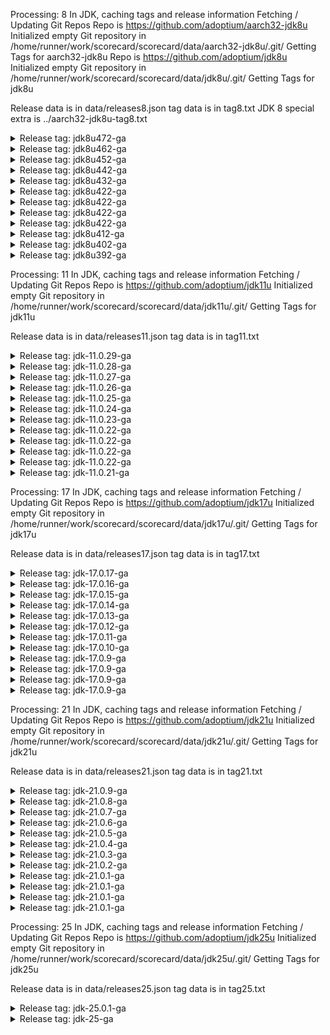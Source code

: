 Processing: 8 
In JDK, caching tags and release information
Fetching / Updating Git Repos
Repo is  https://github.com/adoptium/aarch32-jdk8u
Initialized empty Git repository in /home/runner/work/scorecard/scorecard/data/aarch32-jdk8u/.git/
Getting Tags for aarch32-jdk8u
Repo is  https://github.com/adoptium/jdk8u
Initialized empty Git repository in /home/runner/work/scorecard/scorecard/data/jdk8u/.git/
Getting Tags for jdk8u

Release data is in data/releases8.json
tag data is in tag8.txt
JDK 8 special extra is ../aarch32-jdk8u-tag8.txt


<details><summary>Release tag: jdk8u472-ga</summary>

|                       Tag|               Tagged Date |       Commit Date |              Days |
|                       ---|                       --- |               --- |               --- |
|               jdk8u472-ga| Mon Oct 13 21:25:43 UTC 2025 | Wed Oct 22 01:18:09 UTC 2025 |                -8 |
|        jdk8u472-b08_adopt| Wed Oct 22 02:14:58 UTC 2025 | Wed Oct 22 02:14:58 UTC 2025 |                 0 |


|   Platform|           OS |    Released | Target/Actual(days) |    On-time |                      RTAG|
|        ---|          --- |         --- |               --- |        --- |                       ---|
|        x64| alpine-linux |  10-24-2025 |               7/2 |        Yes |        jdk8u472-b08_adopt|
|        x64|        linux |  10-28-2025 |               2/6 |         No |        jdk8u472-b08_adopt|
|    aarch64|        linux |  10-29-2025 |               2/7 |         No |        jdk8u472-b08_adopt|
|        x64|      windows |  10-30-2025 |               2/7 |         No |        jdk8u472-b08_adopt|

On-Time 1(25%)  Late: 3(75%)


</details>



<details><summary>Release tag: jdk8u462-ga</summary>

|                       Tag|               Tagged Date |       Commit Date |              Days |
|                       ---|                       --- |               --- |               --- |
|               jdk8u462-ga| Tue Jul  8 00:47:50 UTC 2025 | Tue Jul 15 23:46:06 UTC 2025 |                -7 |
|        jdk8u462-b08_adopt| Wed Jul 16 00:14:33 UTC 2025 | Wed Jul 16 00:14:33 UTC 2025 |                 0 |


|   Platform|           OS |    Released | Target/Actual(days) |    On-time |                      RTAG|
|        ---|          --- |         --- |               --- |        --- |                       ---|
|        x64| alpine-linux |  07-21-2025 |               7/5 |        Yes |        jdk8u462-b08_adopt|
|    aarch64|        linux |  07-22-2025 |               2/6 |         No |        jdk8u462-b08_adopt|
|        x64|        linux |  07-23-2025 |               2/7 |         No |        jdk8u462-b08_adopt|
|    ppc64le|        linux |  07-25-2025 |               7/9 |         No |        jdk8u462-b08_adopt|
|        x32|      windows |  07-25-2025 |               7/9 |         No |        jdk8u462-b08_adopt|
|        x64|      windows |  07-26-2025 |              2/10 |         No |        jdk8u462-b08_adopt|
|        x64|          mac |  07-28-2025 |              2/12 |         No |        jdk8u462-b08_adopt|
|      ppc64|          aix |  07-29-2025 |              7/13 |         No |        jdk8u462-b08_adopt|
|        arm|        linux |  07-29-2025 |              7/13 |         No | jdk8u462-b08-aarch32-20250718_adopt|
|    sparcv9|      solaris |  08-07-2025 |              7/22 |         No |        jdk8u462-b08_adopt|
|        x64|      solaris |  08-08-2025 |              7/23 |         No |        jdk8u462-b08_adopt|

On-Time 1(9%)  Late: 10(90%)


</details>



<details><summary>Release tag: jdk8u452-ga</summary>

|                       Tag|               Tagged Date |       Commit Date |              Days |
|                       ---|                       --- |               --- |               --- |
|               jdk8u452-ga| Fri Apr 11 16:25:36 UTC 2025 | Tue Apr 15 23:29:54 UTC 2025 |                -4 |
|        jdk8u452-b09_adopt| Wed Apr 16 00:14:32 UTC 2025 | Wed Apr 16 00:14:33 UTC 2025 |                 0 |


|   Platform|           OS |    Released | Target/Actual(days) |    On-time |                      RTAG|
|        ---|          --- |         --- |               --- |        --- |                       ---|
|    aarch64|        linux |  04-17-2025 |               2/1 |        Yes |        jdk8u452-b09_adopt|
|        x64|        linux |  04-17-2025 |               2/1 |        Yes |        jdk8u452-b09_adopt|
|        x64|      windows |  04-20-2025 |               2/4 |         No |        jdk8u452-b09_adopt|
|        x64|          mac |  04-20-2025 |               2/4 |         No |        jdk8u452-b09_adopt|
|      ppc64|          aix |  04-22-2025 |               7/6 |        Yes |        jdk8u452-b09_adopt|
|    ppc64le|        linux |  04-22-2025 |               7/6 |        Yes |        jdk8u452-b09_adopt|
|        x32|      windows |  04-23-2025 |               7/7 |        Yes |        jdk8u452-b09_adopt|
|        x64| alpine-linux |  04-24-2025 |               7/8 |         No |        jdk8u452-b09_adopt|
|        arm|        linux |  04-27-2025 |              7/11 |         No | jdk8u452-b09-aarch32-20250424_adopt|

On-Time 5(55%)  Late: 4(44%)


</details>



<details><summary>Release tag: jdk8u442-ga</summary>

|                       Tag|               Tagged Date |       Commit Date |              Days |
|                       ---|                       --- |               --- |               --- |
|               jdk8u442-ga| Sat Jan 11 20:43:15 UTC 2025 | Wed Jan 22 01:12:22 UTC 2025 |               -10 |
|        jdk8u442-b06_adopt| Wed Jan 22 01:16:36 UTC 2025 | Wed Jan 22 01:16:36 UTC 2025 |                 0 |


|   Platform|           OS |    Released | Target/Actual(days) |    On-time |                      RTAG|
|        ---|          --- |         --- |               --- |        --- |                       ---|
|    aarch64|        linux |  01-23-2025 |               2/1 |        Yes |        jdk8u442-b06_adopt|
|        x64|      windows |  01-23-2025 |               2/1 |        Yes |        jdk8u442-b06_adopt|
|        x64|        linux |  01-23-2025 |               2/1 |        Yes |        jdk8u442-b06_adopt|
|        x64|          mac |  01-23-2025 |               2/1 |        Yes |        jdk8u442-b06_adopt|
|    ppc64le|        linux |  01-24-2025 |               7/2 |        Yes |        jdk8u442-b06_adopt|
|        x64| alpine-linux |  01-27-2025 |               7/5 |        Yes |        jdk8u442-b06_adopt|
|    sparcv9|      solaris |  01-28-2025 |               7/6 |        Yes |        jdk8u442-b06_adopt|
|        x64|      solaris |  01-29-2025 |               7/7 |        Yes |        jdk8u442-b06_adopt|
|        x32|      windows |  01-30-2025 |               7/8 |         No |        jdk8u442-b06_adopt|
|        arm|        linux |  01-30-2025 |               7/8 |         No | jdk8u442-b06-aarch32-20250125_adopt|
|      ppc64|          aix |  01-30-2025 |               7/8 |         No |        jdk8u442-b06_adopt|

On-Time 8(72%)  Late: 3(27%)


</details>



<details><summary>Release tag: jdk8u432-ga</summary>

|                       Tag|               Tagged Date |       Commit Date |              Days |
|                       ---|                       --- |               --- |               --- |
|               jdk8u432-ga| Sat Oct  5 01:14:08 UTC 2024 | Wed Oct 16 15:13:28 UTC 2024 |               -11 |
|        jdk8u432-b06_adopt| Wed Oct 16 15:16:02 UTC 2024 | Wed Oct 16 15:16:02 UTC 2024 |                 0 |


|   Platform|           OS |    Released | Target/Actual(days) |    On-time |                      RTAG|
|        ---|          --- |         --- |               --- |        --- |                       ---|
|        x64|        linux |  10-18-2024 |               2/1 |        Yes |        jdk8u432-b06_adopt|
|    aarch64|        linux |  10-18-2024 |               2/2 |        Yes |        jdk8u432-b06_adopt|
|        x64|          mac |  10-21-2024 |               2/4 |         No |        jdk8u432-b06_adopt|
|        x64|      windows |  10-21-2024 |               2/5 |         No |        jdk8u432-b06_adopt|
|    ppc64le|        linux |  10-23-2024 |               7/6 |        Yes |        jdk8u432-b06_adopt|
|        x32|      windows |  10-23-2024 |               7/6 |        Yes |        jdk8u432-b06_adopt|
|        x64| alpine-linux |  10-23-2024 |               7/6 |        Yes |        jdk8u432-b06_adopt|
|        arm|        linux |  10-23-2024 |               7/6 |        Yes | jdk8u432-b06-aarch32-20241016_adopt|
|    sparcv9|      solaris |  10-25-2024 |               7/8 |         No |        jdk8u432-b06_adopt|
|        x64|      solaris |  10-30-2024 |              7/13 |         No |        jdk8u432-b06_adopt|

On-Time 6(60%)  Late: 4(40%)


</details>



<details><summary>Release tag: jdk8u422-ga</summary>

|                       Tag|               Tagged Date |       Commit Date |              Days |
|                       ---|                       --- |               --- |               --- |
|               jdk8u422-ga| Sat Jul  6 16:41:38 UTC 2024 | Wed Jul 24 15:35:34 UTC 2024 |               -17 |
|        jdk8u422-b05_adopt| Wed Jul 17 00:14:20 UTC 2024 | Wed Jul 17 00:14:20 UTC 2024 |                 0 |


|   Platform|           OS |    Released | Target/Actual(days) |    On-time |                      RTAG|
|        ---|          --- |         --- |               --- |        --- |                       ---|
|        x64|          mac |  07-25-2024 |               2/8 |         No |        jdk8u422-b05_adopt|

On-Time 0(0%)  Late: 1(100%)


</details>



<details><summary>Release tag: jdk8u422-ga</summary>

|                       Tag|               Tagged Date |       Commit Date |              Days |
|                       ---|                       --- |               --- |               --- |
|               jdk8u422-ga| Sat Jul  6 16:41:38 UTC 2024 | Wed Jul 24 15:35:34 UTC 2024 |               -17 |
|        jdk8u422-b05_adopt| Wed Jul 17 00:14:20 UTC 2024 | Wed Jul 17 00:14:20 UTC 2024 |                 0 |


|   Platform|           OS |    Released | Target/Actual(days) |    On-time |                      RTAG|
|        ---|          --- |         --- |               --- |        --- |                       ---|
|        x64|        linux |  07-18-2024 |               2/1 |        Yes |        jdk8u422-b05_adopt|
|    aarch64|        linux |  07-19-2024 |               2/2 |        Yes |        jdk8u422-b05_adopt|
|        x64|          mac |  07-19-2024 |               2/2 |        Yes |        jdk8u422-b05_adopt|
|        x64|      windows |  07-19-2024 |               2/2 |        Yes |        jdk8u422-b05_adopt|
|    ppc64le|        linux |  07-22-2024 |               7/5 |        Yes |        jdk8u422-b05_adopt|
|        x32|      windows |  07-23-2024 |               7/6 |        Yes |        jdk8u422-b05_adopt|
|        x64| alpine-linux |  07-23-2024 |               7/6 |        Yes |        jdk8u422-b05_adopt|
|      ppc64|          aix |  07-24-2024 |               7/7 |        Yes |        jdk8u422-b05_adopt|
|        arm|        linux |  07-24-2024 |               7/7 |        Yes | jdk8u422-b05-aarch32-20240718_adopt|
|    sparcv9|      solaris |  07-24-2024 |               7/7 |        Yes |        jdk8u422-b05_adopt|
|        x64|      solaris |  07-26-2024 |               7/9 |         No |        jdk8u422-b05_adopt|

On-Time 10(90%)  Late: 1(9%)


</details>



<details><summary>Release tag: jdk8u422-ga</summary>

|                       Tag|               Tagged Date |       Commit Date |              Days |
|                       ---|                       --- |               --- |               --- |
|               jdk8u422-ga| Sat Jul  6 16:41:38 UTC 2024 | Wed Jul 24 15:35:34 UTC 2024 |               -17 |
|        jdk8u422-b05_adopt| Wed Jul 17 00:14:20 UTC 2024 | Wed Jul 17 00:14:20 UTC 2024 |                 0 |


|   Platform|           OS |    Released | Target/Actual(days) |    On-time |                      RTAG|
|        ---|          --- |         --- |               --- |        --- |                       ---|
|        x64|          mac |  07-25-2024 |               2/8 |         No |        jdk8u422-b05_adopt|

On-Time 0(0%)  Late: 1(100%)


</details>



<details><summary>Release tag: jdk8u422-ga</summary>

|                       Tag|               Tagged Date |       Commit Date |              Days |
|                       ---|                       --- |               --- |               --- |
|               jdk8u422-ga| Sat Jul  6 16:41:38 UTC 2024 | Wed Jul 24 15:35:34 UTC 2024 |               -17 |
|        jdk8u422-b05_adopt| Wed Jul 17 00:14:20 UTC 2024 | Wed Jul 17 00:14:20 UTC 2024 |                 0 |


|   Platform|           OS |    Released | Target/Actual(days) |    On-time |                      RTAG|
|        ---|          --- |         --- |               --- |        --- |                       ---|
|        x64|        linux |  07-18-2024 |               2/1 |        Yes |        jdk8u422-b05_adopt|
|    aarch64|        linux |  07-19-2024 |               2/2 |        Yes |        jdk8u422-b05_adopt|
|        x64|          mac |  07-19-2024 |               2/2 |        Yes |        jdk8u422-b05_adopt|
|        x64|      windows |  07-19-2024 |               2/2 |        Yes |        jdk8u422-b05_adopt|
|    ppc64le|        linux |  07-22-2024 |               7/5 |        Yes |        jdk8u422-b05_adopt|
|        x32|      windows |  07-23-2024 |               7/6 |        Yes |        jdk8u422-b05_adopt|
|        x64| alpine-linux |  07-23-2024 |               7/6 |        Yes |        jdk8u422-b05_adopt|
|      ppc64|          aix |  07-24-2024 |               7/7 |        Yes |        jdk8u422-b05_adopt|
|        arm|        linux |  07-24-2024 |               7/7 |        Yes | jdk8u422-b05-aarch32-20240718_adopt|
|    sparcv9|      solaris |  07-24-2024 |               7/7 |        Yes |        jdk8u422-b05_adopt|
|        x64|      solaris |  07-26-2024 |               7/9 |         No |        jdk8u422-b05_adopt|

On-Time 10(90%)  Late: 1(9%)


</details>



<details><summary>Release tag: jdk8u412-ga</summary>

|                       Tag|               Tagged Date |       Commit Date |              Days |
|                       ---|                       --- |               --- |               --- |
|               jdk8u412-ga| Sun Apr  7 02:50:07 UTC 2024 | Wed Apr 17 00:29:09 UTC 2024 |                -9 |
|        jdk8u412-b08_adopt| Wed Apr 17 01:14:23 UTC 2024 | Wed Apr 17 01:14:23 UTC 2024 |                 0 |


|   Platform|           OS |    Released | Target/Actual(days) |    On-time |                      RTAG|
|        ---|          --- |         --- |               --- |        --- |                       ---|
|        x64|        linux |  04-18-2024 |               2/1 |        Yes |        jdk8u412-b08_adopt|
|        x64|      windows |  04-18-2024 |               2/1 |        Yes |        jdk8u412-b08_adopt|
|    aarch64|        linux |  04-18-2024 |               2/1 |        Yes |        jdk8u412-b08_adopt|
|        x64|          mac |  04-19-2024 |               2/2 |        Yes |        jdk8u412-b08_adopt|
|    ppc64le|        linux |  04-20-2024 |               7/3 |        Yes |        jdk8u412-b08_adopt|
|        x64|      solaris |  04-22-2024 |               7/5 |        Yes |        jdk8u412-b08_adopt|
|        x64| alpine-linux |  04-22-2024 |               7/5 |        Yes |        jdk8u412-b08_adopt|
|    sparcv9|      solaris |  04-22-2024 |               7/5 |        Yes |        jdk8u412-b08_adopt|
|      ppc64|          aix |  04-23-2024 |               7/6 |        Yes |        jdk8u412-b08_adopt|
|        arm|        linux |  04-23-2024 |               7/6 |        Yes | jdk8u412-b08-aarch32-20240419_adopt|
|        x32|      windows |  04-24-2024 |               7/6 |        Yes |        jdk8u412-b08_adopt|

On-Time 11(100%)  Late: 0(0%)


</details>



<details><summary>Release tag: jdk8u402-ga</summary>

|                       Tag|               Tagged Date |       Commit Date |              Days |
|                       ---|                       --- |               --- |               --- |
|               jdk8u402-ga| Thu Jan 11 01:53:23 UTC 2024 | Wed Jan 17 01:35:04 UTC 2024 |                -5 |
|        jdk8u402-b06_adopt| Wed Jan 17 01:14:12 UTC 2024 | Wed Jan 17 01:14:12 UTC 2024 |                 0 |


|   Platform|           OS |    Released | Target/Actual(days) |    On-time |                      RTAG|
|        ---|          --- |         --- |               --- |        --- |                       ---|
|        x64|        linux |  01-19-2024 |               2/2 |        Yes |        jdk8u402-b06_adopt|
|    ppc64le|        linux |  01-19-2024 |               7/2 |        Yes |        jdk8u402-b06_adopt|
|        x64|      windows |  01-19-2024 |               2/2 |        Yes |        jdk8u402-b06_adopt|
|        x64|          mac |  01-19-2024 |               2/2 |        Yes |        jdk8u402-b06_adopt|
|    aarch64|        linux |  01-23-2024 |               2/5 |         No |        jdk8u402-b06_adopt|
|        x64|      solaris |  01-23-2024 |               7/5 |        Yes |        jdk8u402-b06_adopt|
|        x32|      windows |  01-23-2024 |               7/6 |        Yes |        jdk8u402-b06_adopt|
|    sparcv9|      solaris |  01-23-2024 |               7/6 |        Yes |        jdk8u402-b06_adopt|
|        x64| alpine-linux |  01-24-2024 |               7/7 |        Yes |        jdk8u402-b06_adopt|
|        arm|        linux |  01-24-2024 |               7/7 |        Yes | jdk8u402-b06-aarch32-20240118_adopt|
|      ppc64|          aix |  01-24-2024 |               7/7 |        Yes |        jdk8u402-b06_adopt|

On-Time 10(90%)  Late: 1(9%)


</details>



<details><summary>Release tag: jdk8u392-ga</summary>

|                       Tag|               Tagged Date |       Commit Date |              Days |
|                       ---|                       --- |               --- |               --- |
|               jdk8u392-ga| Sat Oct  7 21:09:58 UTC 2023 | Tue Oct 17 22:51:19 UTC 2023 |               -10 |
|        jdk8u392-b08_adopt| Tue Oct 17 23:14:11 UTC 2023 | Tue Oct 17 23:14:12 UTC 2023 |                 0 |


|   Platform|           OS |    Released | Target/Actual(days) |    On-time |                      RTAG|
|        ---|          --- |         --- |               --- |        --- |                       ---|
|    aarch64|        linux |  10-19-2023 |               2/1 |        Yes |        jdk8u392-b08_adopt|
|        x64|      windows |  10-20-2023 |               2/2 |        Yes |        jdk8u392-b08_adopt|
|        x32|      windows |  10-20-2023 |               7/2 |        Yes |        jdk8u392-b08_adopt|
|        x64|        linux |  10-23-2023 |               2/5 |         No |        jdk8u392-b08_adopt|
|    ppc64le|        linux |  10-24-2023 |               7/6 |        Yes |        jdk8u392-b08_adopt|
|        x64|          mac |  10-25-2023 |               2/7 |         No |        jdk8u392-b08_adopt|
|        x64| alpine-linux |  10-26-2023 |               7/8 |         No |        jdk8u392-b08_adopt|
|        x64|      solaris |  10-27-2023 |               7/9 |         No |        jdk8u392-b08_adopt|
|    sparcv9|      solaris |  10-27-2023 |               7/9 |         No |        jdk8u392-b08_adopt|
|        arm|        linux |  10-31-2023 |              7/13 |         No | jdk8u392-b08-aarch32-20231020_adopt|
|      ppc64|          aix |  11-01-2023 |              7/14 |         No |        jdk8u392-b08_adopt|

On-Time 4(36%)  Late: 7(63%)


</details>

Processing: 11 
In JDK, caching tags and release information
Fetching / Updating Git Repos
Repo is  https://github.com/adoptium/jdk11u
Initialized empty Git repository in /home/runner/work/scorecard/scorecard/data/jdk11u/.git/
Getting Tags for jdk11u

Release data is in data/releases11.json
tag data is in tag11.txt


<details><summary>Release tag: jdk-11.0.29-ga</summary>

|                       Tag|               Tagged Date |       Commit Date |              Days |
|                       ---|                       --- |               --- |               --- |
|            jdk-11.0.29-ga| Mon Oct 13 21:11:58 UTC 2025 | Wed Oct 22 01:14:29 UTC 2025 |                -8 |
|       jdk-11.0.29+7_adopt| Wed Oct 22 02:08:07 UTC 2025 | Wed Oct 22 02:08:07 UTC 2025 |                 0 |


|   Platform|           OS |    Released | Target/Actual(days) |    On-time |                      RTAG|
|        ---|          --- |         --- |               --- |        --- |                       ---|
|        x64| alpine-linux |  10-27-2025 |               7/5 |        Yes |       jdk-11.0.29+7_adopt|
|        x64|        linux |  10-28-2025 |               2/6 |         No |       jdk-11.0.29+7_adopt|
|    aarch64|        linux |  10-30-2025 |               2/8 |         No |       jdk-11.0.29+7_adopt|
|    aarch64|          mac |  10-30-2025 |               2/8 |         No |       jdk-11.0.29+7_adopt|

On-Time 1(25%)  Late: 3(75%)


</details>



<details><summary>Release tag: jdk-11.0.28-ga</summary>

|                       Tag|               Tagged Date |       Commit Date |              Days |
|                       ---|                       --- |               --- |               --- |
|            jdk-11.0.28-ga| Tue Jul  8 00:39:10 UTC 2025 | Wed Jul 16 00:29:21 UTC 2025 |                -7 |
|       jdk-11.0.28+6_adopt| Wed Jul 16 01:07:43 UTC 2025 | Wed Jul 16 01:07:43 UTC 2025 |                 0 |


|   Platform|           OS |    Released | Target/Actual(days) |    On-time |                      RTAG|
|        ---|          --- |         --- |               --- |        --- |                       ---|
|        x64|        linux |  07-18-2025 |               2/2 |        Yes |       jdk-11.0.28+6_adopt|
|        x64|          mac |  07-18-2025 |               2/2 |        Yes |       jdk-11.0.28+6_adopt|
|        x64| alpine-linux |  07-21-2025 |               7/5 |        Yes |       jdk-11.0.28+6_adopt|
|    aarch64|        linux |  07-21-2025 |               2/5 |         No |       jdk-11.0.28+6_adopt|
|    aarch64|          mac |  07-22-2025 |               2/6 |         No |       jdk-11.0.28+6_adopt|
|        arm|        linux |  07-23-2025 |               7/7 |        Yes |       jdk-11.0.28+6_adopt|
|        x64|      windows |  07-23-2025 |               2/7 |         No |       jdk-11.0.28+6_adopt|
|    ppc64le|        linux |  07-23-2025 |               7/7 |        Yes |       jdk-11.0.28+6_adopt|
|      s390x|        linux |  07-26-2025 |               7/9 |         No |       jdk-11.0.28+6_adopt|
|      ppc64|          aix |  07-26-2025 |               7/9 |         No |       jdk-11.0.28+6_adopt|
|        x32|      windows |  07-28-2025 |              7/12 |         No |       jdk-11.0.28+6_adopt|

On-Time 5(45%)  Late: 6(54%)


</details>



<details><summary>Release tag: jdk-11.0.27-ga</summary>

|                       Tag|               Tagged Date |       Commit Date |              Days |
|                       ---|                       --- |               --- |               --- |
|            jdk-11.0.27-ga| Wed Apr  9 00:46:46 UTC 2025 | Wed Apr 16 00:20:15 UTC 2025 |                -6 |
|       jdk-11.0.27+6_adopt| Wed Apr 16 01:07:33 UTC 2025 | Wed Apr 16 01:07:33 UTC 2025 |                 0 |


|   Platform|           OS |    Released | Target/Actual(days) |    On-time |                      RTAG|
|        ---|          --- |         --- |               --- |        --- |                       ---|
|        x64|        linux |  04-17-2025 |               2/1 |        Yes |       jdk-11.0.27+6_adopt|
|    aarch64|        linux |  04-17-2025 |               2/1 |        Yes |       jdk-11.0.27+6_adopt|
|        x64|      windows |  04-17-2025 |               2/1 |        Yes |       jdk-11.0.27+6_adopt|
|        x64|          mac |  04-20-2025 |               2/4 |         No |       jdk-11.0.27+6_adopt|
|        x32|      windows |  04-22-2025 |               7/6 |        Yes |       jdk-11.0.27+6_adopt|
|    ppc64le|        linux |  04-22-2025 |               7/6 |        Yes |       jdk-11.0.27+6_adopt|
|    aarch64|          mac |  04-22-2025 |               2/6 |         No |       jdk-11.0.27+6_adopt|
|      ppc64|          aix |  04-23-2025 |               7/7 |        Yes |       jdk-11.0.27+6_adopt|
|        x64| alpine-linux |  04-23-2025 |               7/7 |        Yes |       jdk-11.0.27+6_adopt|
|        arm|        linux |  04-23-2025 |               7/7 |        Yes |       jdk-11.0.27+6_adopt|
|      s390x|        linux |  04-23-2025 |               7/7 |        Yes |       jdk-11.0.27+6_adopt|

On-Time 9(81%)  Late: 2(18%)


</details>



<details><summary>Release tag: jdk-11.0.26-ga</summary>

|                       Tag|               Tagged Date |       Commit Date |              Days |
|                       ---|                       --- |               --- |               --- |
|            jdk-11.0.26-ga| Sat Jan 11 18:24:07 UTC 2025 | Wed Jan 22 01:13:21 UTC 2025 |               -10 |
|       jdk-11.0.26+4_adopt| Wed Jan 22 01:10:48 UTC 2025 | Wed Jan 22 01:10:49 UTC 2025 |                 0 |


|   Platform|           OS |    Released | Target/Actual(days) |    On-time |                      RTAG|
|        ---|          --- |         --- |               --- |        --- |                       ---|
|    ppc64le|        linux |  01-23-2025 |               7/1 |        Yes |       jdk-11.0.26+4_adopt|
|        x64|          mac |  01-23-2025 |               2/1 |        Yes |       jdk-11.0.26+4_adopt|
|    aarch64|          mac |  01-23-2025 |               2/1 |        Yes |       jdk-11.0.26+4_adopt|
|    aarch64|        linux |  01-23-2025 |               2/1 |        Yes |       jdk-11.0.26+4_adopt|
|        x64|      windows |  01-23-2025 |               2/1 |        Yes |       jdk-11.0.26+4_adopt|
|        x64|        linux |  01-24-2025 |               2/2 |        Yes |       jdk-11.0.26+4_adopt|
|        arm|        linux |  01-24-2025 |               7/2 |        Yes |       jdk-11.0.26+4_adopt|
|        x64| alpine-linux |  01-28-2025 |               7/6 |        Yes |       jdk-11.0.26+4_adopt|
|      s390x|        linux |  01-29-2025 |               7/7 |        Yes |       jdk-11.0.26+4_adopt|
|      ppc64|          aix |  01-30-2025 |               7/8 |         No |       jdk-11.0.26+4_adopt|
|        x32|      windows |  01-30-2025 |               7/8 |         No |       jdk-11.0.26+4_adopt|

On-Time 9(81%)  Late: 2(18%)


</details>



<details><summary>Release tag: jdk-11.0.25-ga</summary>

|                       Tag|               Tagged Date |       Commit Date |              Days |
|                       ---|                       --- |               --- |               --- |
|            jdk-11.0.25-ga| Thu Oct 10 14:24:35 UTC 2024 | Thu Oct 10 14:30:30 UTC 2024 |                 0 |
|       jdk-11.0.25+9_adopt| Tue Oct 15 21:08:56 UTC 2024 | Tue Oct 15 21:08:57 UTC 2024 |                 0 |


|   Platform|           OS |    Released | Target/Actual(days) |    On-time |                      RTAG|
|        ---|          --- |         --- |               --- |        --- |                       ---|
|        x64|      windows |  10-17-2024 |               2/1 |        Yes |       jdk-11.0.25+9_adopt|
|        x64|        linux |  10-17-2024 |               2/1 |        Yes |       jdk-11.0.25+9_adopt|
|    aarch64|        linux |  10-17-2024 |               2/1 |        Yes |       jdk-11.0.25+9_adopt|
|        x64|          mac |  10-18-2024 |               2/2 |        Yes |       jdk-11.0.25+9_adopt|
|    ppc64le|        linux |  10-21-2024 |               7/5 |        Yes |       jdk-11.0.25+9_adopt|
|      ppc64|          aix |  10-22-2024 |               7/6 |        Yes |       jdk-11.0.25+9_adopt|
|      s390x|        linux |  10-22-2024 |               7/6 |        Yes |       jdk-11.0.25+9_adopt|
|        arm|        linux |  10-23-2024 |               7/7 |        Yes |       jdk-11.0.25+9_adopt|
|        x64| alpine-linux |  10-23-2024 |               7/7 |        Yes |       jdk-11.0.25+9_adopt|
|    aarch64|          mac |  10-23-2024 |               2/7 |         No |       jdk-11.0.25+9_adopt|
|        x32|      windows |  10-24-2024 |               7/8 |         No |       jdk-11.0.25+9_adopt|

On-Time 9(81%)  Late: 2(18%)


</details>



<details><summary>Release tag: jdk-11.0.24-ga</summary>

|                       Tag|               Tagged Date |       Commit Date |              Days |
|                       ---|                       --- |               --- |               --- |
|            jdk-11.0.24-ga| Tue Jul  9 08:41:55 UTC 2024 | Tue Jul 16 08:44:32 UTC 2024 |                -7 |
|       jdk-11.0.24+8_adopt| Tue Jul 16 22:07:28 UTC 2024 | Tue Jul 16 22:07:28 UTC 2024 |                 0 |


|   Platform|           OS |    Released | Target/Actual(days) |    On-time |                      RTAG|
|        ---|          --- |         --- |               --- |        --- |                       ---|
|        x64|        linux |  07-17-2024 |               2/0 |        Yes |       jdk-11.0.24+8_adopt|
|    aarch64|        linux |  07-18-2024 |               2/1 |        Yes |       jdk-11.0.24+8_adopt|
|        x64|      windows |  07-18-2024 |               2/1 |        Yes |       jdk-11.0.24+8_adopt|
|        x64|          mac |  07-18-2024 |               2/1 |        Yes |       jdk-11.0.24+8_adopt|
|    aarch64|          mac |  07-18-2024 |               2/1 |        Yes |       jdk-11.0.24+8_adopt|
|        x64| alpine-linux |  07-18-2024 |               7/1 |        Yes |       jdk-11.0.24+8_adopt|
|    ppc64le|        linux |  07-19-2024 |               7/2 |        Yes |       jdk-11.0.24+8_adopt|
|      s390x|        linux |  07-23-2024 |               7/6 |        Yes |       jdk-11.0.24+8_adopt|
|        x32|      windows |  07-23-2024 |               7/6 |        Yes |       jdk-11.0.24+8_adopt|
|        arm|        linux |  07-23-2024 |               7/6 |        Yes |       jdk-11.0.24+8_adopt|
|      ppc64|          aix |  07-23-2024 |               7/6 |        Yes |       jdk-11.0.24+8_adopt|

On-Time 11(100%)  Late: 0(0%)


</details>



<details><summary>Release tag: jdk-11.0.23-ga</summary>

|                       Tag|               Tagged Date |       Commit Date |              Days |
|                       ---|                       --- |               --- |               --- |
|            jdk-11.0.23-ga| Mon Apr  8 05:38:38 UTC 2024 | Mon Apr  8 05:40:58 UTC 2024 |                 0 |
|       jdk-11.0.23+9_adopt| Wed Apr 17 05:07:26 UTC 2024 | Wed Apr 17 05:07:26 UTC 2024 |                 0 |


|   Platform|           OS |    Released | Target/Actual(days) |    On-time |                      RTAG|
|        ---|          --- |         --- |               --- |        --- |                       ---|
|        x64|        linux |  04-18-2024 |               2/1 |        Yes |       jdk-11.0.23+9_adopt|
|    aarch64|        linux |  04-18-2024 |               2/1 |        Yes |       jdk-11.0.23+9_adopt|
|    aarch64|          mac |  04-18-2024 |               2/1 |        Yes |       jdk-11.0.23+9_adopt|
|        x64|      windows |  04-18-2024 |               2/1 |        Yes |       jdk-11.0.23+9_adopt|
|    ppc64le|        linux |  04-19-2024 |               7/2 |        Yes |       jdk-11.0.23+9_adopt|
|        x64|          mac |  04-20-2024 |               2/2 |        Yes |       jdk-11.0.23+9_adopt|
|      s390x|        linux |  04-20-2024 |               7/3 |        Yes |       jdk-11.0.23+9_adopt|
|        x32|      windows |  04-22-2024 |               7/5 |        Yes |       jdk-11.0.23+9_adopt|
|      ppc64|          aix |  04-22-2024 |               7/5 |        Yes |       jdk-11.0.23+9_adopt|
|        arm|        linux |  04-23-2024 |               7/6 |        Yes |       jdk-11.0.23+9_adopt|
|        x64| alpine-linux |  04-23-2024 |               7/6 |        Yes |       jdk-11.0.23+9_adopt|

On-Time 11(100%)  Late: 0(0%)


</details>



<details><summary>Release tag: jdk-11.0.22-ga</summary>

|                       Tag|               Tagged Date |       Commit Date |              Days |
|                       ---|                       --- |               --- |               --- |
|            jdk-11.0.22-ga| Tue Jan  9 21:19:49 UTC 2024 | Tue Jan  9 21:21:18 UTC 2024 |                 0 |
|       jdk-11.0.22+7_adopt| Tue Jan 16 22:07:11 UTC 2024 | Tue Jan 16 22:07:11 UTC 2024 |                 0 |


|   Platform|           OS |    Released | Target/Actual(days) |    On-time |                      RTAG|
|        ---|          --- |         --- |               --- |        --- |                       ---|
|    aarch64|          mac |  01-22-2024 |               2/5 |         No |       jdk-11.0.22+7_adopt|

On-Time 0(0%)  Late: 1(100%)


</details>



<details><summary>Release tag: jdk-11.0.22-ga</summary>

|                       Tag|               Tagged Date |       Commit Date |              Days |
|                       ---|                       --- |               --- |               --- |
|            jdk-11.0.22-ga| Tue Jan  9 21:19:49 UTC 2024 | Tue Jan  9 21:21:18 UTC 2024 |                 0 |
|       jdk-11.0.22+7_adopt| Tue Jan 16 22:07:11 UTC 2024 | Tue Jan 16 22:07:11 UTC 2024 |                 0 |


|   Platform|           OS |    Released | Target/Actual(days) |    On-time |                      RTAG|
|        ---|          --- |         --- |               --- |        --- |                       ---|
|        x64|        linux |  01-18-2024 |               2/1 |        Yes |       jdk-11.0.22+7_adopt|
|    aarch64|          mac |  01-18-2024 |               2/1 |        Yes |       jdk-11.0.22+7_adopt|
|        x64|      windows |  01-18-2024 |               2/1 |        Yes |       jdk-11.0.22+7_adopt|
|    aarch64|        linux |  01-19-2024 |               2/2 |        Yes |       jdk-11.0.22+7_adopt|
|        x64| alpine-linux |  01-19-2024 |               7/2 |        Yes |       jdk-11.0.22+7_adopt|
|        x32|      windows |  01-19-2024 |               7/2 |        Yes |       jdk-11.0.22+7_adopt|
|    ppc64le|        linux |  01-22-2024 |               7/5 |        Yes |       jdk-11.0.22+7_adopt|
|        arm|        linux |  01-23-2024 |               7/6 |        Yes |       jdk-11.0.22+7_adopt|
|        x64|          mac |  01-23-2024 |               2/6 |         No |       jdk-11.0.22+7_adopt|
|      s390x|        linux |  01-23-2024 |               7/6 |        Yes |       jdk-11.0.22+7_adopt|

On-Time 9(90%)  Late: 1(10%)


</details>



<details><summary>Release tag: jdk-11.0.22-ga</summary>

|                       Tag|               Tagged Date |       Commit Date |              Days |
|                       ---|                       --- |               --- |               --- |
|            jdk-11.0.22-ga| Tue Jan  9 21:19:49 UTC 2024 | Tue Jan  9 21:21:18 UTC 2024 |                 0 |
|       jdk-11.0.22+7_adopt| Tue Jan 16 22:07:11 UTC 2024 | Tue Jan 16 22:07:11 UTC 2024 |                 0 |


|   Platform|           OS |    Released | Target/Actual(days) |    On-time |                      RTAG|
|        ---|          --- |         --- |               --- |        --- |                       ---|
|    aarch64|          mac |  01-22-2024 |               2/5 |         No |       jdk-11.0.22+7_adopt|

On-Time 0(0%)  Late: 1(100%)


</details>



<details><summary>Release tag: jdk-11.0.22-ga</summary>

|                       Tag|               Tagged Date |       Commit Date |              Days |
|                       ---|                       --- |               --- |               --- |
|            jdk-11.0.22-ga| Tue Jan  9 21:19:49 UTC 2024 | Tue Jan  9 21:21:18 UTC 2024 |                 0 |
|       jdk-11.0.22+7_adopt| Tue Jan 16 22:07:11 UTC 2024 | Tue Jan 16 22:07:11 UTC 2024 |                 0 |


|   Platform|           OS |    Released | Target/Actual(days) |    On-time |                      RTAG|
|        ---|          --- |         --- |               --- |        --- |                       ---|
|        x64|        linux |  01-18-2024 |               2/1 |        Yes |       jdk-11.0.22+7_adopt|
|    aarch64|          mac |  01-18-2024 |               2/1 |        Yes |       jdk-11.0.22+7_adopt|
|        x64|      windows |  01-18-2024 |               2/1 |        Yes |       jdk-11.0.22+7_adopt|
|    aarch64|        linux |  01-19-2024 |               2/2 |        Yes |       jdk-11.0.22+7_adopt|
|        x64| alpine-linux |  01-19-2024 |               7/2 |        Yes |       jdk-11.0.22+7_adopt|
|        x32|      windows |  01-19-2024 |               7/2 |        Yes |       jdk-11.0.22+7_adopt|
|    ppc64le|        linux |  01-22-2024 |               7/5 |        Yes |       jdk-11.0.22+7_adopt|
|        arm|        linux |  01-23-2024 |               7/6 |        Yes |       jdk-11.0.22+7_adopt|
|        x64|          mac |  01-23-2024 |               2/6 |         No |       jdk-11.0.22+7_adopt|
|      s390x|        linux |  01-23-2024 |               7/6 |        Yes |       jdk-11.0.22+7_adopt|

On-Time 9(90%)  Late: 1(10%)


</details>



<details><summary>Release tag: jdk-11.0.21-ga</summary>

|                       Tag|               Tagged Date |       Commit Date |              Days |
|                       ---|                       --- |               --- |               --- |
|            jdk-11.0.21-ga| Fri Oct  6 05:33:33 UTC 2023 | Fri Oct  6 05:45:12 UTC 2023 |                 0 |
|       jdk-11.0.21+9_adopt| Tue Oct 17 21:07:15 UTC 2023 | Tue Oct 17 21:07:15 UTC 2023 |                 0 |


|   Platform|           OS |    Released | Target/Actual(days) |    On-time |                      RTAG|
|        ---|          --- |         --- |               --- |        --- |                       ---|
|        x64|          mac |  10-18-2023 |               2/0 |        Yes |       jdk-11.0.21+9_adopt|
|    aarch64|        linux |  10-18-2023 |               2/0 |        Yes |       jdk-11.0.21+9_adopt|
|        x64|      windows |  10-18-2023 |               2/0 |        Yes |       jdk-11.0.21+9_adopt|
|        x64|        linux |  10-18-2023 |               2/0 |        Yes |       jdk-11.0.21+9_adopt|
|        x64| alpine-linux |  10-19-2023 |               7/1 |        Yes |       jdk-11.0.21+9_adopt|
|    ppc64le|        linux |  10-23-2023 |               7/5 |        Yes |       jdk-11.0.21+9_adopt|
|    aarch64|          mac |  10-24-2023 |               2/6 |         No |       jdk-11.0.21+9_adopt|
|      s390x|        linux |  10-24-2023 |               7/6 |        Yes |       jdk-11.0.21+9_adopt|
|        arm|        linux |  10-26-2023 |               7/8 |         No |       jdk-11.0.21+9_adopt|
|        x32|      windows |  10-27-2023 |               7/9 |         No |       jdk-11.0.21+9_adopt|

On-Time 7(70%)  Late: 3(30%)


</details>

Processing: 17 
In JDK, caching tags and release information
Fetching / Updating Git Repos
Repo is  https://github.com/adoptium/jdk17u
Initialized empty Git repository in /home/runner/work/scorecard/scorecard/data/jdk17u/.git/
Getting Tags for jdk17u

Release data is in data/releases17.json
tag data is in tag17.txt


<details><summary>Release tag: jdk-17.0.17-ga</summary>

|                       Tag|               Tagged Date |       Commit Date |              Days |
|                       ---|                       --- |               --- |               --- |
|            jdk-17.0.17-ga| Mon Oct 13 07:48:04 UTC 2025 | Mon Oct 13 07:53:09 UTC 2025 |                 0 |
|      jdk-17.0.17+10_adopt| Tue Oct 21 21:43:15 UTC 2025 | Tue Oct 21 21:43:15 UTC 2025 |                 0 |


|   Platform|           OS |    Released | Target/Actual(days) |    On-time |                      RTAG|
|        ---|          --- |         --- |               --- |        --- |                       ---|
|        x64|        linux |  10-23-2025 |               2/1 |        Yes |      jdk-17.0.17+10_adopt|
|    aarch64|          mac |  10-23-2025 |               2/1 |        Yes |      jdk-17.0.17+10_adopt|
|        x64| alpine-linux |  10-24-2025 |               7/2 |        Yes |      jdk-17.0.17+10_adopt|
|    aarch64|        linux |  10-26-2025 |               2/4 |         No |      jdk-17.0.17+10_adopt|
|        arm|        linux |  10-26-2025 |               7/4 |        Yes |      jdk-17.0.17+10_adopt|
|        x64|      windows |  10-30-2025 |               2/8 |         No |      jdk-17.0.17+10_adopt|

On-Time 4(66%)  Late: 2(33%)


</details>



<details><summary>Release tag: jdk-17.0.16-ga</summary>

|                       Tag|               Tagged Date |       Commit Date |              Days |
|                       ---|                       --- |               --- |               --- |
|            jdk-17.0.16-ga| Wed Jul  9 05:52:02 UTC 2025 | Wed Jul  9 06:00:27 UTC 2025 |                 0 |
|       jdk-17.0.16+8_adopt| Tue Jul 15 20:42:39 UTC 2025 | Tue Jul 15 20:42:40 UTC 2025 |                 0 |


|   Platform|           OS |    Released | Target/Actual(days) |    On-time |                      RTAG|
|        ---|          --- |         --- |               --- |        --- |                       ---|
|        x64|          mac |  07-17-2025 |               2/1 |        Yes |       jdk-17.0.16+8_adopt|
|        x64| alpine-linux |  07-18-2025 |               7/2 |        Yes |       jdk-17.0.16+8_adopt|
|    ppc64le|        linux |  07-18-2025 |               7/2 |        Yes |       jdk-17.0.16+8_adopt|
|        x64|        linux |  07-18-2025 |               2/2 |        Yes |       jdk-17.0.16+8_adopt|
|    aarch64|          mac |  07-21-2025 |               2/5 |         No |       jdk-17.0.16+8_adopt|
|    riscv64|        linux |  07-22-2025 |               7/6 |        Yes |       jdk-17.0.16+8_adopt|
|        x64|      windows |  07-22-2025 |               2/6 |         No |       jdk-17.0.16+8_adopt|
|        x32|      windows |  07-23-2025 |               7/7 |        Yes |       jdk-17.0.16+8_adopt|
|    aarch64|        linux |  07-24-2025 |               2/8 |         No |       jdk-17.0.16+8_adopt|
|      s390x|        linux |  07-25-2025 |              7/10 |         No |       jdk-17.0.16+8_adopt|
|      ppc64|          aix |  07-25-2025 |              7/10 |         No |       jdk-17.0.16+8_adopt|
|        arm|        linux |  07-28-2025 |              7/12 |         No |       jdk-17.0.16+8_adopt|

On-Time 6(50%)  Late: 6(50%)


</details>



<details><summary>Release tag: jdk-17.0.15-ga</summary>

|                       Tag|               Tagged Date |       Commit Date |              Days |
|                       ---|                       --- |               --- |               --- |
|            jdk-17.0.15-ga| Wed Apr  9 19:45:33 UTC 2025 | Wed Apr  9 20:38:23 UTC 2025 |                 0 |
|       jdk-17.0.15+6_adopt| Tue Apr 15 20:42:32 UTC 2025 | Tue Apr 15 20:42:32 UTC 2025 |                 0 |


|   Platform|           OS |    Released | Target/Actual(days) |    On-time |                      RTAG|
|        ---|          --- |         --- |               --- |        --- |                       ---|
|    aarch64|          mac |  04-16-2025 |               2/0 |        Yes |       jdk-17.0.15+6_adopt|
|    aarch64|        linux |  04-16-2025 |               2/0 |        Yes |       jdk-17.0.15+6_adopt|
|        x64|        linux |  04-16-2025 |               2/0 |        Yes |       jdk-17.0.15+6_adopt|
|        x64|      windows |  04-16-2025 |               2/0 |        Yes |       jdk-17.0.15+6_adopt|
|        arm|        linux |  04-16-2025 |               7/0 |        Yes |       jdk-17.0.15+6_adopt|
|        x64|          mac |  04-17-2025 |               2/1 |        Yes |       jdk-17.0.15+6_adopt|
|    riscv64|        linux |  04-20-2025 |               7/4 |        Yes |       jdk-17.0.15+6_adopt|
|        x64| alpine-linux |  04-20-2025 |               7/4 |        Yes |       jdk-17.0.15+6_adopt|
|    ppc64le|        linux |  04-22-2025 |               7/6 |        Yes |       jdk-17.0.15+6_adopt|
|      s390x|        linux |  04-23-2025 |               7/7 |        Yes |       jdk-17.0.15+6_adopt|
|        x32|      windows |  04-23-2025 |               7/7 |        Yes |       jdk-17.0.15+6_adopt|
|      ppc64|          aix |  04-24-2025 |               7/8 |         No |       jdk-17.0.15+6_adopt|

On-Time 11(91%)  Late: 1(8%)


</details>



<details><summary>Release tag: jdk-17.0.14-ga</summary>

|                       Tag|               Tagged Date |       Commit Date |              Days |
|                       ---|                       --- |               --- |               --- |
|            jdk-17.0.14-ga| Sat Jan  4 20:25:18 UTC 2025 | Sat Jan  4 20:44:56 UTC 2025 |                 0 |
|       jdk-17.0.14+7_adopt| Tue Jan 21 22:43:31 UTC 2025 | Tue Jan 21 22:43:31 UTC 2025 |                 0 |


|   Platform|           OS |    Released | Target/Actual(days) |    On-time |                      RTAG|
|        ---|          --- |         --- |               --- |        --- |                       ---|
|        x64|      windows |  01-23-2025 |               2/1 |        Yes |       jdk-17.0.14+7_adopt|
|    aarch64|          mac |  01-23-2025 |               2/1 |        Yes |       jdk-17.0.14+7_adopt|
|    ppc64le|        linux |  01-23-2025 |               7/1 |        Yes |       jdk-17.0.14+7_adopt|
|        x64|          mac |  01-23-2025 |               2/1 |        Yes |       jdk-17.0.14+7_adopt|
|    aarch64|        linux |  01-24-2025 |               2/2 |        Yes |       jdk-17.0.14+7_adopt|
|        arm|        linux |  01-24-2025 |               7/2 |        Yes |       jdk-17.0.14+7_adopt|
|        x64|        linux |  01-24-2025 |               2/2 |        Yes |       jdk-17.0.14+7_adopt|
|      s390x|        linux |  01-24-2025 |               7/2 |        Yes |       jdk-17.0.14+7_adopt|
|        x64| alpine-linux |  01-27-2025 |               7/5 |        Yes |       jdk-17.0.14+7_adopt|
|        x32|      windows |  01-27-2025 |               7/5 |        Yes |       jdk-17.0.14+7_adopt|
|    riscv64|        linux |  01-27-2025 |               7/5 |        Yes |       jdk-17.0.14+7_adopt|
|      ppc64|          aix |  01-29-2025 |               7/7 |        Yes |       jdk-17.0.14+7_adopt|

On-Time 12(100%)  Late: 0(0%)


</details>



<details><summary>Release tag: jdk-17.0.13-ga</summary>

|                       Tag|               Tagged Date |       Commit Date |              Days |
|                       ---|                       --- |               --- |               --- |
|            jdk-17.0.13-ga| Thu Oct 10 14:01:59 UTC 2024 | Thu Oct 10 14:21:15 UTC 2024 |                 0 |
|      jdk-17.0.13+11_adopt| Tue Oct 15 21:43:33 UTC 2024 | Tue Oct 15 21:43:33 UTC 2024 |                 0 |


|   Platform|           OS |    Released | Target/Actual(days) |    On-time |                      RTAG|
|        ---|          --- |         --- |               --- |        --- |                       ---|
|    aarch64|        linux |  10-17-2024 |               2/1 |        Yes |      jdk-17.0.13+11_adopt|
|    riscv64|        linux |  10-17-2024 |               7/1 |        Yes |      jdk-17.0.13+11_adopt|
|        x64| alpine-linux |  10-17-2024 |               7/1 |        Yes |      jdk-17.0.13+11_adopt|
|        x64|        linux |  10-17-2024 |               2/1 |        Yes |      jdk-17.0.13+11_adopt|
|        x64|          mac |  10-18-2024 |               2/2 |        Yes |      jdk-17.0.13+11_adopt|
|    aarch64|          mac |  10-21-2024 |               2/5 |         No |      jdk-17.0.13+11_adopt|
|    ppc64le|        linux |  10-21-2024 |               7/5 |        Yes |      jdk-17.0.13+11_adopt|
|        arm|        linux |  10-21-2024 |               7/5 |        Yes |      jdk-17.0.13+11_adopt|
|      ppc64|          aix |  10-21-2024 |               7/5 |        Yes |      jdk-17.0.13+11_adopt|
|        x64|      windows |  10-22-2024 |               2/6 |         No |      jdk-17.0.13+11_adopt|
|        x32|      windows |  10-23-2024 |               7/7 |        Yes |      jdk-17.0.13+11_adopt|
|      s390x|        linux |  10-23-2024 |               7/7 |        Yes |      jdk-17.0.13+11_adopt|

On-Time 10(83%)  Late: 2(16%)


</details>



<details><summary>Release tag: jdk-17.0.12-ga</summary>

|                       Tag|               Tagged Date |       Commit Date |              Days |
|                       ---|                       --- |               --- |               --- |
|            jdk-17.0.12-ga| Tue Jul  9 08:19:46 UTC 2024 | Mon Jul 15 20:58:35 UTC 2024 |                -6 |
|       jdk-17.0.12+7_adopt| Tue Jul 16 21:42:21 UTC 2024 | Tue Jul 16 21:42:21 UTC 2024 |                 0 |


|   Platform|           OS |    Released | Target/Actual(days) |    On-time |                      RTAG|
|        ---|          --- |         --- |               --- |        --- |                       ---|
|        x64|        linux |  07-17-2024 |               2/0 |        Yes |       jdk-17.0.12+7_adopt|
|        x64|          mac |  07-17-2024 |               2/0 |        Yes |       jdk-17.0.12+7_adopt|
|    aarch64|          mac |  07-17-2024 |               2/0 |        Yes |       jdk-17.0.12+7_adopt|
|    aarch64|        linux |  07-18-2024 |               2/1 |        Yes |       jdk-17.0.12+7_adopt|
|        x64|      windows |  07-18-2024 |               2/1 |        Yes |       jdk-17.0.12+7_adopt|
|    ppc64le|        linux |  07-19-2024 |               7/2 |        Yes |       jdk-17.0.12+7_adopt|
|        x64| alpine-linux |  07-19-2024 |               7/2 |        Yes |       jdk-17.0.12+7_adopt|
|    riscv64|        linux |  07-19-2024 |               7/2 |        Yes |       jdk-17.0.12+7_adopt|
|      s390x|        linux |  07-22-2024 |               7/5 |        Yes |       jdk-17.0.12+7_adopt|
|        arm|        linux |  07-22-2024 |               7/5 |        Yes |       jdk-17.0.12+7_adopt|
|        x32|      windows |  07-22-2024 |               7/5 |        Yes |       jdk-17.0.12+7_adopt|
|      ppc64|          aix |  07-23-2024 |               7/6 |        Yes |       jdk-17.0.12+7_adopt|

On-Time 12(100%)  Late: 0(0%)


</details>



<details><summary>Release tag: jdk-17.0.11-ga</summary>

|                       Tag|               Tagged Date |       Commit Date |              Days |
|                       ---|                       --- |               --- |               --- |
|            jdk-17.0.11-ga| Mon Apr  8 06:17:50 UTC 2024 | Mon Apr  8 06:19:18 UTC 2024 |                 0 |
|       jdk-17.0.11+9_adopt| Wed Apr 17 05:43:04 UTC 2024 | Wed Apr 17 05:43:04 UTC 2024 |                 0 |


|   Platform|           OS |    Released | Target/Actual(days) |    On-time |                      RTAG|
|        ---|          --- |         --- |               --- |        --- |                       ---|
|    aarch64|        linux |  04-18-2024 |               2/1 |        Yes |       jdk-17.0.11+9_adopt|
|    aarch64|          mac |  04-18-2024 |               2/1 |        Yes |       jdk-17.0.11+9_adopt|
|        x64|          mac |  04-18-2024 |               2/1 |        Yes |       jdk-17.0.11+9_adopt|
|        x64|        linux |  04-18-2024 |               2/1 |        Yes |       jdk-17.0.11+9_adopt|
|        x64|      windows |  04-18-2024 |               2/1 |        Yes |       jdk-17.0.11+9_adopt|
|    ppc64le|        linux |  04-19-2024 |               7/2 |        Yes |       jdk-17.0.11+9_adopt|
|        x64| alpine-linux |  04-19-2024 |               7/2 |        Yes |       jdk-17.0.11+9_adopt|
|      s390x|        linux |  04-20-2024 |               7/3 |        Yes |       jdk-17.0.11+9_adopt|
|        x32|      windows |  04-21-2024 |               7/4 |        Yes |       jdk-17.0.11+9_adopt|
|        arm|        linux |  04-22-2024 |               7/5 |        Yes |       jdk-17.0.11+9_adopt|
|      ppc64|          aix |  04-22-2024 |               7/5 |        Yes |       jdk-17.0.11+9_adopt|
|    riscv64|        linux |  05-14-2024 |              7/27 |         No |       jdk-17.0.11+9_adopt|

On-Time 11(91%)  Late: 1(8%)


</details>



<details><summary>Release tag: jdk-17.0.10-ga</summary>

|                       Tag|               Tagged Date |       Commit Date |              Days |
|                       ---|                       --- |               --- |               --- |
|            jdk-17.0.10-ga| Tue Jan  9 21:18:15 UTC 2024 | Tue Jan  9 21:22:10 UTC 2024 |                 0 |
|       jdk-17.0.10+7_adopt| Tue Jan 16 22:42:11 UTC 2024 | Tue Jan 16 22:42:11 UTC 2024 |                 0 |


|   Platform|           OS |    Released | Target/Actual(days) |    On-time |                      RTAG|
|        ---|          --- |         --- |               --- |        --- |                       ---|
|        x64|          mac |  01-17-2024 |               2/0 |        Yes |       jdk-17.0.10+7_adopt|
|    aarch64|          mac |  01-18-2024 |               2/1 |        Yes |       jdk-17.0.10+7_adopt|
|        x64|      windows |  01-18-2024 |               2/1 |        Yes |       jdk-17.0.10+7_adopt|
|        x64|        linux |  01-18-2024 |               2/1 |        Yes |       jdk-17.0.10+7_adopt|
|    aarch64|        linux |  01-18-2024 |               2/1 |        Yes |       jdk-17.0.10+7_adopt|
|        x64| alpine-linux |  01-19-2024 |               7/2 |        Yes |       jdk-17.0.10+7_adopt|
|    ppc64le|        linux |  01-19-2024 |               7/2 |        Yes |       jdk-17.0.10+7_adopt|
|        x32|      windows |  01-22-2024 |               7/5 |        Yes |       jdk-17.0.10+7_adopt|
|      s390x|        linux |  01-23-2024 |               7/6 |        Yes |       jdk-17.0.10+7_adopt|
|        arm|        linux |  01-23-2024 |               7/6 |        Yes |       jdk-17.0.10+7_adopt|

On-Time 10(100%)  Late: 0(0%)


</details>



<details><summary>Release tag: jdk-17.0.9-ga</summary>

|                       Tag|               Tagged Date |       Commit Date |              Days |
|                       ---|                       --- |               --- |               --- |
|             jdk-17.0.9-ga| Wed Oct 11 18:18:14 UTC 2023 | Wed Oct 11 18:19:06 UTC 2023 |                 0 |
|        jdk-17.0.9+9_adopt| Tue Oct 17 20:42:17 UTC 2023 | Tue Oct 17 20:42:18 UTC 2023 |                 0 |


|   Platform|           OS |    Released | Target/Actual(days) |    On-time |                      RTAG|
|        ---|          --- |         --- |               --- |        --- |                       ---|
|        x64|      windows |  10-27-2023 |               2/9 |         No |        jdk-17.0.9+9_adopt|
|        x32|      windows |  10-27-2023 |               7/9 |         No |        jdk-17.0.9+9_adopt|

On-Time 0(0%)  Late: 2(100%)


</details>



<details><summary>Release tag: jdk-17.0.9-ga</summary>

|                       Tag|               Tagged Date |       Commit Date |              Days |
|                       ---|                       --- |               --- |               --- |
|             jdk-17.0.9-ga| Wed Oct 11 18:18:14 UTC 2023 | Wed Oct 11 18:19:06 UTC 2023 |                 0 |
|        jdk-17.0.9+9_adopt| Tue Oct 17 20:42:17 UTC 2023 | Tue Oct 17 20:42:18 UTC 2023 |                 0 |


|   Platform|           OS |    Released | Target/Actual(days) |    On-time |                      RTAG|
|        ---|          --- |         --- |               --- |        --- |                       ---|
|        x64| alpine-linux |  10-19-2023 |               7/1 |        Yes |        jdk-17.0.9+9_adopt|
|        x64|        linux |  10-19-2023 |               2/1 |        Yes |        jdk-17.0.9+9_adopt|
|    aarch64|        linux |  10-19-2023 |               2/1 |        Yes |        jdk-17.0.9+9_adopt|
|    aarch64|          mac |  10-20-2023 |               2/2 |        Yes |        jdk-17.0.9+9_adopt|
|        x64|          mac |  10-23-2023 |               2/5 |         No |        jdk-17.0.9+9_adopt|
|    ppc64le|        linux |  10-23-2023 |               7/5 |        Yes |        jdk-17.0.9+9_adopt|
|        x32|      windows |  10-24-2023 |               7/6 |        Yes |        jdk-17.0.9+9_adopt|
|      s390x|        linux |  10-25-2023 |               7/7 |        Yes |        jdk-17.0.9+9_adopt|
|        arm|        linux |  10-26-2023 |               7/8 |         No |        jdk-17.0.9+9_adopt|

On-Time 7(77%)  Late: 2(22%)


</details>



<details><summary>Release tag: jdk-17.0.9-ga</summary>

|                       Tag|               Tagged Date |       Commit Date |              Days |
|                       ---|                       --- |               --- |               --- |
|             jdk-17.0.9-ga| Wed Oct 11 18:18:14 UTC 2023 | Wed Oct 11 18:19:06 UTC 2023 |                 0 |
|        jdk-17.0.9+9_adopt| Tue Oct 17 20:42:17 UTC 2023 | Tue Oct 17 20:42:18 UTC 2023 |                 0 |


|   Platform|           OS |    Released | Target/Actual(days) |    On-time |                      RTAG|
|        ---|          --- |         --- |               --- |        --- |                       ---|
|        x64|      windows |  10-27-2023 |               2/9 |         No |        jdk-17.0.9+9_adopt|
|        x32|      windows |  10-27-2023 |               7/9 |         No |        jdk-17.0.9+9_adopt|

On-Time 0(0%)  Late: 2(100%)


</details>



<details><summary>Release tag: jdk-17.0.9-ga</summary>

|                       Tag|               Tagged Date |       Commit Date |              Days |
|                       ---|                       --- |               --- |               --- |
|             jdk-17.0.9-ga| Wed Oct 11 18:18:14 UTC 2023 | Wed Oct 11 18:19:06 UTC 2023 |                 0 |
|        jdk-17.0.9+9_adopt| Tue Oct 17 20:42:17 UTC 2023 | Tue Oct 17 20:42:18 UTC 2023 |                 0 |


|   Platform|           OS |    Released | Target/Actual(days) |    On-time |                      RTAG|
|        ---|          --- |         --- |               --- |        --- |                       ---|
|        x64| alpine-linux |  10-19-2023 |               7/1 |        Yes |        jdk-17.0.9+9_adopt|
|        x64|        linux |  10-19-2023 |               2/1 |        Yes |        jdk-17.0.9+9_adopt|
|    aarch64|        linux |  10-19-2023 |               2/1 |        Yes |        jdk-17.0.9+9_adopt|
|    aarch64|          mac |  10-20-2023 |               2/2 |        Yes |        jdk-17.0.9+9_adopt|
|        x64|          mac |  10-23-2023 |               2/5 |         No |        jdk-17.0.9+9_adopt|
|    ppc64le|        linux |  10-23-2023 |               7/5 |        Yes |        jdk-17.0.9+9_adopt|
|        x32|      windows |  10-24-2023 |               7/6 |        Yes |        jdk-17.0.9+9_adopt|
|      s390x|        linux |  10-25-2023 |               7/7 |        Yes |        jdk-17.0.9+9_adopt|
|        arm|        linux |  10-26-2023 |               7/8 |         No |        jdk-17.0.9+9_adopt|

On-Time 7(77%)  Late: 2(22%)


</details>

Processing: 21 
In JDK, caching tags and release information
Fetching / Updating Git Repos
Repo is  https://github.com/adoptium/jdk21u
Initialized empty Git repository in /home/runner/work/scorecard/scorecard/data/jdk21u/.git/
Getting Tags for jdk21u

Release data is in data/releases21.json
tag data is in tag21.txt


<details><summary>Release tag: jdk-21.0.9-ga</summary>

|                       Tag|               Tagged Date |       Commit Date |              Days |
|                       ---|                       --- |               --- |               --- |
|             jdk-21.0.9-ga| Mon Oct 13 07:49:24 UTC 2025 | Mon Oct 13 07:51:47 UTC 2025 |                 0 |
|       jdk-21.0.9+10_adopt| Tue Oct 21 22:10:21 UTC 2025 | Tue Oct 21 22:10:21 UTC 2025 |                 0 |


|   Platform|           OS |    Released | Target/Actual(days) |    On-time |                      RTAG|
|        ---|          --- |         --- |               --- |        --- |                       ---|
|    aarch64|          mac |  10-23-2025 |               2/1 |        Yes |       jdk-21.0.9+10_adopt|
|        x64|        linux |  10-23-2025 |               2/1 |        Yes |       jdk-21.0.9+10_adopt|
|      s390x|        linux |  10-24-2025 |               7/2 |        Yes |       jdk-21.0.9+10_adopt|
|        x64| alpine-linux |  10-24-2025 |               7/2 |        Yes |       jdk-21.0.9+10_adopt|
|    aarch64| alpine-linux |  10-24-2025 |               7/2 |        Yes |       jdk-21.0.9+10_adopt|
|    aarch64|        linux |  10-30-2025 |               2/8 |         No |       jdk-21.0.9+10_adopt|
|        x64|      windows |  10-30-2025 |               2/9 |         No |       jdk-21.0.9+10_adopt|

On-Time 5(71%)  Late: 2(28%)


</details>



<details><summary>Release tag: jdk-21.0.8-ga</summary>

|                       Tag|               Tagged Date |       Commit Date |              Days |
|                       ---|                       --- |               --- |               --- |
|             jdk-21.0.8-ga| Wed Jul  9 05:53:39 UTC 2025 | Wed Jul  9 05:58:20 UTC 2025 |                 0 |
|        jdk-21.0.8+9_adopt| Tue Jul 15 21:09:42 UTC 2025 | Tue Jul 15 21:09:42 UTC 2025 |                 0 |


|   Platform|           OS |    Released | Target/Actual(days) |    On-time |                      RTAG|
|        ---|          --- |         --- |               --- |        --- |                       ---|
|    aarch64| alpine-linux |  07-17-2025 |               7/1 |        Yes |        jdk-21.0.8+9_adopt|
|        x64|          mac |  07-17-2025 |               2/1 |        Yes |        jdk-21.0.8+9_adopt|
|    aarch64|        linux |  07-17-2025 |               2/1 |        Yes |        jdk-21.0.8+9_adopt|
|    ppc64le|        linux |  07-18-2025 |               7/2 |        Yes |        jdk-21.0.8+9_adopt|
|        x64| alpine-linux |  07-18-2025 |               7/2 |        Yes |        jdk-21.0.8+9_adopt|
|    aarch64|          mac |  07-18-2025 |               2/2 |        Yes |        jdk-21.0.8+9_adopt|
|        x64|        linux |  07-18-2025 |               2/2 |        Yes |        jdk-21.0.8+9_adopt|
|    riscv64|        linux |  07-18-2025 |               7/2 |        Yes |        jdk-21.0.8+9_adopt|
|      s390x|        linux |  07-22-2025 |               7/6 |        Yes |        jdk-21.0.8+9_adopt|
|        x64|      windows |  07-22-2025 |               2/6 |         No |        jdk-21.0.8+9_adopt|
|      ppc64|          aix |  07-22-2025 |               7/6 |        Yes |        jdk-21.0.8+9_adopt|
|    aarch64|      windows |  07-22-2025 |               7/6 |        Yes |        jdk-21.0.8+9_adopt|

On-Time 11(91%)  Late: 1(8%)


</details>



<details><summary>Release tag: jdk-21.0.7-ga</summary>

|                       Tag|               Tagged Date |       Commit Date |              Days |
|                       ---|                       --- |               --- |               --- |
|             jdk-21.0.7-ga| Wed Apr  9 19:45:47 UTC 2025 | Wed Apr  9 20:05:30 UTC 2025 |                 0 |
|        jdk-21.0.7+6_adopt| Tue Apr 15 21:10:05 UTC 2025 | Tue Apr 15 21:10:06 UTC 2025 |                 0 |


|   Platform|           OS |    Released | Target/Actual(days) |    On-time |                      RTAG|
|        ---|          --- |         --- |               --- |        --- |                       ---|
|    aarch64|          mac |  04-16-2025 |               2/0 |        Yes |        jdk-21.0.7+6_adopt|
|        x64|          mac |  04-16-2025 |               2/0 |        Yes |        jdk-21.0.7+6_adopt|
|        x64|        linux |  04-16-2025 |               2/0 |        Yes |        jdk-21.0.7+6_adopt|
|    aarch64|        linux |  04-17-2025 |               2/1 |        Yes |        jdk-21.0.7+6_adopt|
|      s390x|        linux |  04-18-2025 |               7/2 |        Yes |        jdk-21.0.7+6_adopt|
|        x64| alpine-linux |  04-18-2025 |               7/2 |        Yes |        jdk-21.0.7+6_adopt|
|        x64|      windows |  04-20-2025 |               2/4 |         No |        jdk-21.0.7+6_adopt|
|    aarch64| alpine-linux |  04-20-2025 |               7/4 |        Yes |        jdk-21.0.7+6_adopt|
|    ppc64le|        linux |  04-22-2025 |               7/6 |        Yes |        jdk-21.0.7+6_adopt|
|      ppc64|          aix |  04-23-2025 |               7/7 |        Yes |        jdk-21.0.7+6_adopt|
|    riscv64|        linux |  04-23-2025 |               7/7 |        Yes |        jdk-21.0.7+6_adopt|
|    aarch64|      windows |  04-25-2025 |               7/9 |         No |        jdk-21.0.7+6_adopt|

On-Time 10(83%)  Late: 2(16%)


</details>



<details><summary>Release tag: jdk-21.0.6-ga</summary>

|                       Tag|               Tagged Date |       Commit Date |              Days |
|                       ---|                       --- |               --- |               --- |
|             jdk-21.0.6-ga| Sat Jan  4 20:22:12 UTC 2025 | Sat Jan  4 20:43:26 UTC 2025 |                 0 |
|        jdk-21.0.6+7_adopt| Tue Jan 21 22:10:51 UTC 2025 | Tue Jan 21 22:10:51 UTC 2025 |                 0 |


|   Platform|           OS |    Released | Target/Actual(days) |    On-time |                      RTAG|
|        ---|          --- |         --- |               --- |        --- |                       ---|
|    aarch64|          mac |  01-22-2025 |               2/0 |        Yes |        jdk-21.0.6+7_adopt|
|        x64|      windows |  01-23-2025 |               2/1 |        Yes |        jdk-21.0.6+7_adopt|
|        x64|        linux |  01-23-2025 |               2/1 |        Yes |        jdk-21.0.6+7_adopt|
|        x64|          mac |  01-23-2025 |               2/1 |        Yes |        jdk-21.0.6+7_adopt|
|    aarch64|        linux |  01-24-2025 |               2/2 |        Yes |        jdk-21.0.6+7_adopt|
|    ppc64le|        linux |  01-24-2025 |               7/2 |        Yes |        jdk-21.0.6+7_adopt|
|      ppc64|          aix |  01-24-2025 |               7/2 |        Yes |        jdk-21.0.6+7_adopt|
|      s390x|        linux |  01-24-2025 |               7/2 |        Yes |        jdk-21.0.6+7_adopt|
|        x64| alpine-linux |  01-27-2025 |               7/5 |        Yes |        jdk-21.0.6+7_adopt|
|    aarch64| alpine-linux |  01-27-2025 |               7/5 |        Yes |        jdk-21.0.6+7_adopt|
|    riscv64|        linux |  01-27-2025 |               7/5 |        Yes |        jdk-21.0.6+7_adopt|
|    aarch64|      windows |  01-28-2025 |               7/6 |        Yes |        jdk-21.0.6+7_adopt|

On-Time 12(100%)  Late: 0(0%)


</details>



<details><summary>Release tag: jdk-21.0.5-ga</summary>

|                       Tag|               Tagged Date |       Commit Date |              Days |
|                       ---|                       --- |               --- |               --- |
|             jdk-21.0.5-ga| Fri Oct 11 19:42:42 UTC 2024 | Fri Oct 11 19:44:18 UTC 2024 |                 0 |
|       jdk-21.0.5+11_adopt| Tue Oct 15 21:11:32 UTC 2024 | Tue Oct 15 21:11:32 UTC 2024 |                 0 |


|   Platform|           OS |    Released | Target/Actual(days) |    On-time |                      RTAG|
|        ---|          --- |         --- |               --- |        --- |                       ---|
|    aarch64|        linux |  10-16-2024 |               2/0 |        Yes |       jdk-21.0.5+11_adopt|
|        x64|          mac |  10-16-2024 |               2/0 |        Yes |       jdk-21.0.5+11_adopt|
|        x64|        linux |  10-16-2024 |               2/0 |        Yes |       jdk-21.0.5+11_adopt|
|    aarch64| alpine-linux |  10-17-2024 |               7/1 |        Yes |       jdk-21.0.5+11_adopt|
|        x64| alpine-linux |  10-17-2024 |               7/1 |        Yes |       jdk-21.0.5+11_adopt|
|    riscv64|        linux |  10-17-2024 |               7/1 |        Yes |       jdk-21.0.5+11_adopt|
|    aarch64|          mac |  10-18-2024 |               2/2 |        Yes |       jdk-21.0.5+11_adopt|
|        x64|      windows |  10-21-2024 |               2/5 |         No |       jdk-21.0.5+11_adopt|
|    ppc64le|        linux |  10-21-2024 |               7/5 |        Yes |       jdk-21.0.5+11_adopt|
|      ppc64|          aix |  10-22-2024 |               7/6 |        Yes |       jdk-21.0.5+11_adopt|
|      s390x|        linux |  10-23-2024 |               7/7 |        Yes |       jdk-21.0.5+11_adopt|
|    aarch64|      windows |  10-23-2024 |               7/7 |        Yes |       jdk-21.0.5+11_adopt|

On-Time 11(91%)  Late: 1(8%)


</details>



<details><summary>Release tag: jdk-21.0.4-ga</summary>

|                       Tag|               Tagged Date |       Commit Date |              Days |
|                       ---|                       --- |               --- |               --- |
|             jdk-21.0.4-ga| Tue Jul  9 08:07:16 UTC 2024 | Tue Jul 16 08:39:31 UTC 2024 |                -7 |
|        jdk-21.0.4+7_adopt| Tue Jul 16 22:10:05 UTC 2024 | Tue Jul 16 22:10:05 UTC 2024 |                 0 |


|   Platform|           OS |    Released | Target/Actual(days) |    On-time |                      RTAG|
|        ---|          --- |         --- |               --- |        --- |                       ---|
|        x64|        linux |  07-17-2024 |               2/0 |        Yes |        jdk-21.0.4+7_adopt|
|    aarch64|        linux |  07-18-2024 |               2/1 |        Yes |        jdk-21.0.4+7_adopt|
|    aarch64| alpine-linux |  07-18-2024 |               7/1 |        Yes |        jdk-21.0.4+7_adopt|
|        x64| alpine-linux |  07-18-2024 |               7/1 |        Yes |        jdk-21.0.4+7_adopt|
|        x64|          mac |  07-19-2024 |               2/2 |        Yes |        jdk-21.0.4+7_adopt|
|    riscv64|        linux |  07-19-2024 |               7/2 |        Yes |        jdk-21.0.4+7_adopt|
|        x64|      windows |  07-19-2024 |               2/2 |        Yes |        jdk-21.0.4+7_adopt|
|    aarch64|          mac |  07-19-2024 |               2/2 |        Yes |        jdk-21.0.4+7_adopt|
|    ppc64le|        linux |  07-22-2024 |               7/5 |        Yes |        jdk-21.0.4+7_adopt|
|      s390x|        linux |  07-22-2024 |               7/5 |        Yes |        jdk-21.0.4+7_adopt|
|      ppc64|          aix |  07-24-2024 |               7/7 |        Yes |        jdk-21.0.4+7_adopt|

On-Time 11(100%)  Late: 0(0%)


</details>



<details><summary>Release tag: jdk-21.0.3-ga</summary>

|                       Tag|               Tagged Date |       Commit Date |              Days |
|                       ---|                       --- |               --- |               --- |
|             jdk-21.0.3-ga| Mon Apr  8 06:22:11 UTC 2024 | Mon Apr  8 06:23:22 UTC 2024 |                 0 |
|        jdk-21.0.3+9_adopt| Wed Apr 17 06:10:32 UTC 2024 | Wed Apr 17 06:10:32 UTC 2024 |                 0 |


|   Platform|           OS |    Released | Target/Actual(days) |    On-time |                      RTAG|
|        ---|          --- |         --- |               --- |        --- |                       ---|
|        x64|      windows |  04-18-2024 |               2/1 |        Yes |        jdk-21.0.3+9_adopt|
|        x64|        linux |  04-18-2024 |               2/1 |        Yes |        jdk-21.0.3+9_adopt|
|    aarch64|        linux |  04-18-2024 |               2/1 |        Yes |        jdk-21.0.3+9_adopt|
|    aarch64|          mac |  04-19-2024 |               2/2 |        Yes |        jdk-21.0.3+9_adopt|
|        x64|          mac |  04-19-2024 |               2/2 |        Yes |        jdk-21.0.3+9_adopt|
|      s390x|        linux |  04-20-2024 |               7/3 |        Yes |        jdk-21.0.3+9_adopt|
|        x64| alpine-linux |  04-20-2024 |               7/3 |        Yes |        jdk-21.0.3+9_adopt|
|    aarch64| alpine-linux |  04-20-2024 |               7/3 |        Yes |        jdk-21.0.3+9_adopt|
|    ppc64le|        linux |  04-20-2024 |               7/3 |        Yes |        jdk-21.0.3+9_adopt|
|    riscv64|        linux |  04-22-2024 |               7/5 |        Yes |        jdk-21.0.3+9_adopt|
|      ppc64|          aix |  04-23-2024 |               7/6 |        Yes |        jdk-21.0.3+9_adopt|

On-Time 11(100%)  Late: 0(0%)


</details>



<details><summary>Release tag: jdk-21.0.2-ga</summary>

|                       Tag|               Tagged Date |       Commit Date |              Days |
|                       ---|                       --- |               --- |               --- |
|             jdk-21.0.2-ga| Tue Jan 16 16:19:00 UTC 2024 | Tue Jan 16 18:11:46 UTC 2024 |                 0 |
|       jdk-21.0.2+13_adopt| Tue Jan 16 23:09:10 UTC 2024 | Tue Jan 16 23:09:11 UTC 2024 |                 0 |


|   Platform|           OS |    Released | Target/Actual(days) |    On-time |                      RTAG|
|        ---|          --- |         --- |               --- |        --- |                       ---|
|        x64|          mac |  01-18-2024 |               2/1 |        Yes |       jdk-21.0.2+13_adopt|
|    aarch64|          mac |  01-18-2024 |               2/1 |        Yes |       jdk-21.0.2+13_adopt|
|        x64|        linux |  01-18-2024 |               2/1 |        Yes |       jdk-21.0.2+13_adopt|
|        x64|      windows |  01-20-2024 |               2/3 |         No |       jdk-21.0.2+13_adopt|
|    ppc64le|        linux |  01-22-2024 |               7/5 |        Yes |       jdk-21.0.2+13_adopt|
|      s390x|        linux |  01-22-2024 |               7/5 |        Yes |       jdk-21.0.2+13_adopt|
|      ppc64|          aix |  01-22-2024 |               7/5 |        Yes |       jdk-21.0.2+13_adopt|
|    aarch64|        linux |  01-23-2024 |               2/6 |         No |       jdk-21.0.2+13_adopt|
|    aarch64| alpine-linux |  01-24-2024 |               7/7 |        Yes |       jdk-21.0.2+13_adopt|
|        x64| alpine-linux |  01-24-2024 |               7/7 |        Yes |       jdk-21.0.2+13_adopt|
|    riscv64|        linux |  03-13-2024 |              7/56 |         No |       jdk-21.0.2+13_adopt|

On-Time 8(72%)  Late: 3(27%)


</details>



<details><summary>Release tag: jdk-21.0.1-ga</summary>

|                       Tag|               Tagged Date |       Commit Date |              Days |
|                       ---|                       --- |               --- |               --- |
|             jdk-21.0.1-ga| Thu Oct  5 13:08:46 UTC 2023 | Fri Oct 13 18:30:03 UTC 2023 |                -8 |
|       jdk-21.0.1+12_adopt| Wed Oct 18 17:09:15 UTC 2023 | Wed Oct 18 17:09:15 UTC 2023 |                 0 |


|   Platform|           OS |    Released | Target/Actual(days) |    On-time |                      RTAG|
|        ---|          --- |         --- |               --- |        --- |                       ---|
|        x64|      windows |  10-27-2023 |               2/9 |         No |       jdk-21.0.1+12_adopt|

On-Time 0(0%)  Late: 1(100%)


</details>



<details><summary>Release tag: jdk-21.0.1-ga</summary>

|                       Tag|               Tagged Date |       Commit Date |              Days |
|                       ---|                       --- |               --- |               --- |
|             jdk-21.0.1-ga| Thu Oct  5 13:08:46 UTC 2023 | Fri Oct 13 18:30:03 UTC 2023 |                -8 |
|       jdk-21.0.1+12_adopt| Wed Oct 18 17:09:15 UTC 2023 | Wed Oct 18 17:09:15 UTC 2023 |                 0 |


|   Platform|           OS |    Released | Target/Actual(days) |    On-time |                      RTAG|
|        ---|          --- |         --- |               --- |        --- |                       ---|
|        x64|          mac |  10-24-2023 |               2/5 |         No |       jdk-21.0.1+12_adopt|
|        x64|        linux |  10-24-2023 |               2/5 |         No |       jdk-21.0.1+12_adopt|
|    aarch64|        linux |  10-24-2023 |               2/5 |         No |       jdk-21.0.1+12_adopt|
|        x64| alpine-linux |  10-24-2023 |               7/5 |        Yes |       jdk-21.0.1+12_adopt|
|    ppc64le|        linux |  10-24-2023 |               7/5 |        Yes |       jdk-21.0.1+12_adopt|
|    aarch64|          mac |  10-24-2023 |               2/5 |         No |       jdk-21.0.1+12_adopt|
|    aarch64| alpine-linux |  10-24-2023 |               7/6 |        Yes |       jdk-21.0.1+12_adopt|

On-Time 3(42%)  Late: 4(57%)


</details>



<details><summary>Release tag: jdk-21.0.1-ga</summary>

|                       Tag|               Tagged Date |       Commit Date |              Days |
|                       ---|                       --- |               --- |               --- |
|             jdk-21.0.1-ga| Thu Oct  5 13:08:46 UTC 2023 | Fri Oct 13 18:30:03 UTC 2023 |                -8 |
|       jdk-21.0.1+12_adopt| Wed Oct 18 17:09:15 UTC 2023 | Wed Oct 18 17:09:15 UTC 2023 |                 0 |


|   Platform|           OS |    Released | Target/Actual(days) |    On-time |                      RTAG|
|        ---|          --- |         --- |               --- |        --- |                       ---|
|        x64|      windows |  10-27-2023 |               2/9 |         No |       jdk-21.0.1+12_adopt|

On-Time 0(0%)  Late: 1(100%)


</details>



<details><summary>Release tag: jdk-21.0.1-ga</summary>

|                       Tag|               Tagged Date |       Commit Date |              Days |
|                       ---|                       --- |               --- |               --- |
|             jdk-21.0.1-ga| Thu Oct  5 13:08:46 UTC 2023 | Fri Oct 13 18:30:03 UTC 2023 |                -8 |
|       jdk-21.0.1+12_adopt| Wed Oct 18 17:09:15 UTC 2023 | Wed Oct 18 17:09:15 UTC 2023 |                 0 |


|   Platform|           OS |    Released | Target/Actual(days) |    On-time |                      RTAG|
|        ---|          --- |         --- |               --- |        --- |                       ---|
|        x64|          mac |  10-24-2023 |               2/5 |         No |       jdk-21.0.1+12_adopt|
|        x64|        linux |  10-24-2023 |               2/5 |         No |       jdk-21.0.1+12_adopt|
|    aarch64|        linux |  10-24-2023 |               2/5 |         No |       jdk-21.0.1+12_adopt|
|        x64| alpine-linux |  10-24-2023 |               7/5 |        Yes |       jdk-21.0.1+12_adopt|
|    ppc64le|        linux |  10-24-2023 |               7/5 |        Yes |       jdk-21.0.1+12_adopt|
|    aarch64|          mac |  10-24-2023 |               2/5 |         No |       jdk-21.0.1+12_adopt|
|    aarch64| alpine-linux |  10-24-2023 |               7/6 |        Yes |       jdk-21.0.1+12_adopt|

On-Time 3(42%)  Late: 4(57%)


</details>

Processing: 25 
In JDK, caching tags and release information
Fetching / Updating Git Repos
Repo is  https://github.com/adoptium/jdk25u
Initialized empty Git repository in /home/runner/work/scorecard/scorecard/data/jdk25u/.git/
Getting Tags for jdk25u

Release data is in data/releases25.json
tag data is in tag25.txt


<details><summary>Release tag: jdk-25.0.1-ga</summary>

|                       Tag|               Tagged Date |       Commit Date |              Days |
|                       ---|                       --- |               --- |               --- |
|             jdk-25.0.1-ga| Thu Sep 25 16:16:56 UTC 2025 | Wed Oct 22 09:50:02 UTC 2025 |               -26 |
|        jdk-25.0.1+8_adopt| Wed Oct 22 10:03:38 UTC 2025 | Wed Oct 22 10:03:38 UTC 2025 |                 0 |


|   Platform|           OS |    Released | Target/Actual(days) |    On-time |                      RTAG|
|        ---|          --- |         --- |               --- |        --- |                       ---|
|        x64| alpine-linux |  10-24-2025 |               7/1 |        Yes |        jdk-25.0.1+8_adopt|
|      s390x|        linux |  10-24-2025 |               7/2 |        Yes |        jdk-25.0.1+8_adopt|
|        x64|        linux |  10-24-2025 |               2/2 |        Yes |        jdk-25.0.1+8_adopt|
|    aarch64| alpine-linux |  10-26-2025 |               7/4 |        Yes |        jdk-25.0.1+8_adopt|
|    aarch64|        linux |  10-28-2025 |               2/6 |         No |        jdk-25.0.1+8_adopt|
|    riscv64|        linux |  10-28-2025 |               7/6 |        Yes |        jdk-25.0.1+8_adopt|
|        x64|          mac |  10-29-2025 |               2/6 |         No |        jdk-25.0.1+8_adopt|
|        x64|      windows |  10-29-2025 |               2/6 |         No |        jdk-25.0.1+8_adopt|
|    aarch64|          mac |  10-29-2025 |               2/6 |         No |        jdk-25.0.1+8_adopt|
|    ppc64le|        linux |  10-30-2025 |               7/8 |         No |        jdk-25.0.1+8_adopt|

On-Time 5(50%)  Late: 5(50%)


</details>



<details><summary>Release tag: jdk-25-ga</summary>

|                       Tag|               Tagged Date |       Commit Date |              Days |
|                       ---|                       --- |               --- |               --- |
|                 jdk-25-ga| Tue Aug 12 17:15:36 UTC 2025 | Tue Sep 16 13:03:22 UTC 2025 |               -34 |
|           jdk-25+36_adopt| Fri Oct 10 09:04:37 UTC 2025 | Wed Oct 15 14:17:27 UTC 2025 |                -5 |


|   Platform|           OS |    Released | Target/Actual(days) |    On-time |                      RTAG|
|        ---|          --- |         --- |               --- |        --- |                       ---|
|        x64| alpine-linux |  09-19-2025 |             7/-26 |        Yes |           jdk-25+36_adopt|
|        x64|        linux |  09-22-2025 |             2/-22 |        Yes |           jdk-25+36_adopt|
|    ppc64le|        linux |  09-22-2025 |             7/-22 |        Yes |           jdk-25+36_adopt|
|    aarch64| alpine-linux |  09-22-2025 |             7/-22 |        Yes |           jdk-25+36_adopt|
|      s390x|        linux |  09-22-2025 |             7/-22 |        Yes |           jdk-25+36_adopt|
|    riscv64|        linux |  09-22-2025 |             7/-22 |        Yes |           jdk-25+36_adopt|
|        x64|      windows |  09-23-2025 |             2/-21 |        Yes |           jdk-25+36_adopt|
|        x64|          mac |  09-23-2025 |             2/-21 |        Yes |           jdk-25+36_adopt|
|    aarch64|          mac |  09-24-2025 |             2/-21 |        Yes |           jdk-25+36_adopt|
|    aarch64|        linux |  09-25-2025 |             2/-19 |        Yes |           jdk-25+36_adopt|
|      ppc64|          aix |  09-27-2025 |             7/-17 |        Yes |           jdk-25+36_adopt|

On-Time 11(100%)  Late: 0(0%)


</details>

